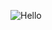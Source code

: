 
![Hello](https://firebasestorage.googleapis.com/v0/b/github-f7e0a.appspot.com/o/Screenshot_2020-07-06%20React%20App.png?alt=media&token=1c3a3068-4147-42d1-bc1c-28c09db262d5)

